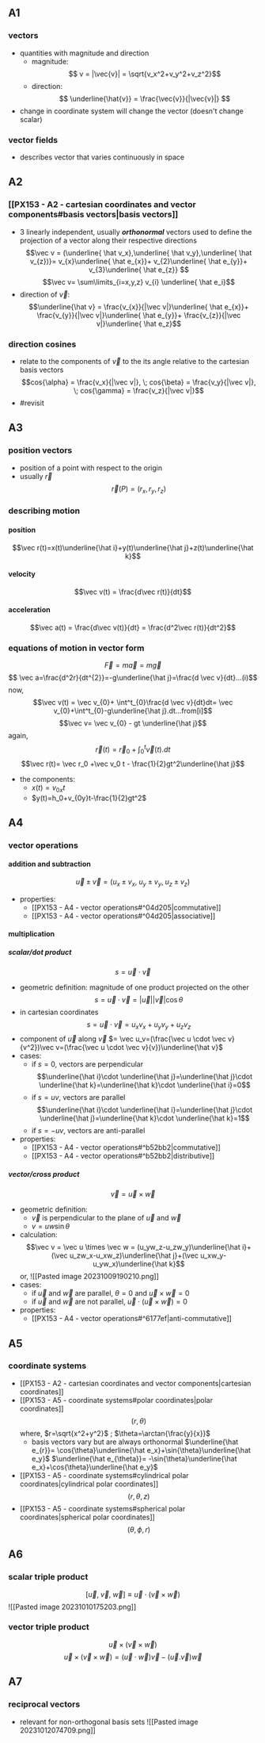 ## A1
### vectors
- quantities with magnitude and direction
	- magnitude: $$ v = |\vec{v}| = \sqrt{v_x^2+v_y^2+v_z^2}$$
	- direction: $$ \underline{\hat{v}} = \frac{\vec{v}}{|\vec{v}|} $$
- change in coordinate system will change the vector (doesn't change scalar)
### vector fields

- describes vector that varies continuously in space
## A2
### [[PX153 - A2 - cartesian coordinates and vector components#basis vectors|basis vectors]]
- 3 linearly independent, usually ***orthonormal*** vectors used to define the projection of a vector along their respective directions $$\vec v = (\underline{ \hat v_x},\underline{ \hat v_y},\underline{ \hat v_{z})}= v_{x}\underline{ \hat e_{x}}+ v_{2}\underline{ \hat e_{y}}+ v_{3}\underline{ \hat e_{z}} $$$$\vec v= \sum\limits_{i=x,y,z} v_{i} \underline{ \hat e_i}$$
- direction of $\vec v$: $$\underline{\hat v} = \frac{v_{x}}{|\vec v|}\underline{ \hat e_{x}}+ \frac{v_{y}}{|\vec v|}\underline{ \hat e_{y}}+ \frac{v_{z}}{|\vec v|}\underline{ \hat e_z}$$
### direction cosines
- relate to the components of $\vec v$ to the its angle relative to the cartesian basis vectors$$cos{\alpha} = \frac{v_x}{|\vec v|}, \; cos{\beta} = \frac{v_y}{|\vec v|}, \; cos{\gamma} = \frac{v_z}{|\vec v|}$$
- #revisit 
## A3
### position vectors
- position of a point with respect to the origin
- usually $\vec r$$$\vec r(P)= (r_x,r_y,r_z)$$
### describing motion
#### position
$$\vec r(t)=x(t)\underline{\hat i}+y(t)\underline{\hat j}+z(t)\underline{\hat k}$$
#### velocity
$$\vec v(t) = \frac{d\vec r(t)}{dt}$$
#### acceleration
$$\vec a(t) = \frac{d\vec v(t)}{dt} = \frac{d^2\vec r(t)}{dt^2}$$

### equations of motion in vector form

$$\vec F = m \vec a = m \vec g$$
$$ \vec a=\frac{d^2r}{dt^{2}}=-g\underline{\hat j}=\frac{d \vec v}{dt}...(i)$$
now, $$\vec v(t) = \vec v_{0}+ \int^t_{0}\frac{d \vec v}{dt}dt= \vec v_{0}+\int^t_{0}-g\underline{\hat j}.dt...from[i]$$
$$\vec v= \vec v_{0} - gt \underline{\hat j}$$
again, $$\vec r(t) = \vec r_0+\int_0^t\vec v(t).dt $$$$\vec r(t)= \vec r_0 +\vec v_0 t - \frac{1}{2}gt^2\underline{\hat j}$$
- the components:
	- $x(t)=v_{0x}t$
	- $y(t)=h_0+v_{0y}t-\frac{1}{2}gt^2$

## A4
### vector operations
#### addition and subtraction
$$\vec u \pm \vec v = (u_x\pm v_x,\; u_y\pm v_y,\; u_z\pm v_z)$$
- properties:
	- [[PX153 - A4 - vector operations#^04d205|commutative]]
	- [[PX153 - A4 - vector operations#^04d205|associative]]
#### multiplication
##### scalar/dot product
$$s =\vec u \cdot \vec v$$
- geometric definition: magnitude of one product projected on the other $$s = \vec u \cdot \vec v = |\vec u||\vec v| \cos{\theta}$$
- in cartesian coordinates$$s = \vec u \cdot \vec v = u_xv_x+u_yv_y+u_zv_z$$
- component of $\vec u$ along $\vec v$ $= \vec u_v=(\frac{\vec u \cdot \vec v}{v^2})\vec v=(\frac{\vec u \cdot \vec v}{v})\underline{\hat v}$
- cases:
	- if $s=0$, vectors are perpendicular $$\underline{\hat i}\cdot \underline{\hat j}=\underline{\hat j}\cdot \underline{\hat k}=\underline{\hat k}\cdot \underline{\hat i}=0$$
	- if $s=uv$, vectors are parallel $$\underline{\hat i}\cdot \underline{\hat i}=\underline{\hat j}\cdot \underline{\hat j}=\underline{\hat k}\cdot \underline{\hat k}=1$$
	- if $s=-uv$, vectors are anti-parallel
- properties:
	- [[PX153 - A4 - vector operations#^b52bb2|commutative]]
	- [[PX153 - A4 - vector operations#^b52bb2|distributive]]
##### vector/cross product
$$\vec v = \vec u \times \vec w$$
- geometric definition:
	- $\vec v$ is perpendicular to the plane of $\vec u$ and $\vec w$
	- $v=uw\sin{\theta}$ 
- calculation:$$\vec v = \vec u \times \vec w = (u_yw_z-u_zw_y)\underline{\hat i}+(\vec u_zw_x-u_xw_z)\underline{\hat j}+(\vec u_xw_y-u_yw_x)\underline{\hat k}$$or, ![[Pasted image 20231009190210.png]]
- cases:
	- if $\vec u$ and $\vec w$ are parallel, $\theta = 0$ and $\vec u \times \vec w = 0$
	- if $\vec u$ and $\vec w$ are not parallel, $\vec u \cdot(\vec u \times \vec w) = 0$
- properties:
	- [[PX153 - A4 - vector operations#^6177ef|anti-commutative]]
## A5
### coordinate systems
- [[PX153 - A2 - cartesian coordinates and vector components|cartesian coordinates]]
- [[PX153 - A5 - coordinate systems#polar coordinates|polar coordinates]]$$(r,\theta)$$
	where, $r=\sqrt{x^2+y^2}$ ; $\theta=\arctan{\frac{y}{x}}$
	- basis vectors vary but are always orthonormal
		$\underline{\hat e_{r}}= \cos{\theta}\underline{\hat e_x}+\sin{\theta}\underline{\hat e_y}$
		$\underline{\hat e_{\theta}}= -\sin{\theta}\underline{\hat e_x}+\cos{\theta}\underline{\hat e_y}$
- [[PX153 - A5 - coordinate systems#cylindrical polar coordinates|cylindrical polar coordinates]] $$(r,\theta,z)$$
- [[PX153 - A5 - coordinate systems#spherical polar coordinates|spherical polar coordinates]] $$(\theta,\phi,r)$$
## A6
### scalar triple product
$$[\vec u, \;\vec v, \;\vec w]\equiv\vec u\cdot(\vec v \times \vec w)$$
![[Pasted image 20231010175203.png]]
### vector triple product
$$\vec u \times (\vec v \times \vec w)$$
$$\vec u \times (\vec v \times \vec w) = (\vec u\cdot \vec w)\vec v - (\vec u .\vec v)\vec w$$
## A7
### reciprocal vectors
- relevant for non-orthogonal basis sets
![[Pasted image 20231012074709.png]]


